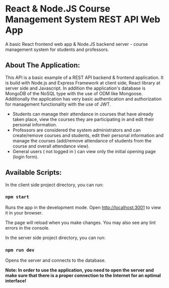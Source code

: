# React & Node.JS Course Management System REST API Web App

A basic React frontend web app & Node.JS backend server - course management system for students and professors.

## About The Application:

This API is a basic example of a REST API backend & frontend application.
It is build with Node.js and Express Framework at client side, React library at server side and Javascript.
In addition the application's database is MongoDB of the NoSQL type with the use of ODM like Mongoose.
Additionally the application has very basic authentication and authorization for management functionality with the use of JWT.

- Students can manage their attendance in courses that have already taken place, view the courses they are participating in and edit their personal information.
- Professors are considered the system administrators and can create/remove courses and students, edit their personal information and manage the courses (add/remove attendance of students from the course and overall attendance view).
- General users ( not logged in ) can view only the initial opening page (login form).

## Available Scripts:

In the client side project directory, you can run:

### `npm start`

Runs the app in the development mode.
Open [http://localhost:3001](http://localhost:3001) to view it in your browser.

The page will reload when you make changes.
You may also see any lint errors in the console.

In the server side project directory, you can run:

### `npm run dev`

Opens the server and connects to the database.

**Note: In order to use the application, you need to open the server and make sure that there is a proper connection to the Internet for an optimal interface!**